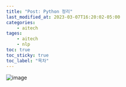 ```yaml
---
title: "Post: Python 정리"
last_modified_at: 2023-03-07T16:20:02-05:00
categories:
    - aitech
tages:
    - aitech
    - nlp
toc: true
toc_sticky: true
toc_label: "목차"
---
```



![image](../../../image/aitech.png)

<script src="https://gist.github.com/yunjinchoidev/5422bce878af5cfa31bf644662ea15e3.js"></script>
